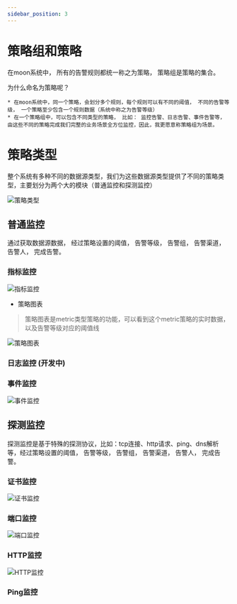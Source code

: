 ```yaml
---
sidebar_position: 3
---
```


# 策略组和策略

在moon系统中， 所有的告警规则都统一称之为策略， 策略组是策略的集合。

为什么命名为策略呢？

    * 在moon系统中，同一个策略，会划分多个规则，每个规则可以有不同的阈值， 不同的告警等级， 一个策略至少包含一个规则数据（系统中称之为告警等级）
    * 在一个策略组中，可以包含不同类型的策略， 比如： 监控告警、日志告警、事件告警等，由这些不同的策略完成我们完整的业务场景全方位监控，因此，我更愿意称策略组为场景。


# 策略类型

整个系统有多种不同的数据源类型，我们为这些数据源类型提供了不同的策略类型，主要划分为两个大的模块（普通监控和探测监控）

![策略类型](./img/strategy-type.png)

## 普通监控

通过获取数据源数据， 经过策略设置的阈值， 告警等级， 告警组， 告警渠道， 告警人， 完成告警。

### 指标监控

![指标监控](./img/strategy-type-metric.png) 

* 策略图表

> 策略图表是metric类型策略的功能，可以看到这个metric策略的实时数据，以及告警等级对应的阈值线

![策略图表](./img/strategy-type-metric-chart.png)


### 日志监控 (开发中)

### 事件监控

![事件监控](./img/strategy-type-event.png)

## 探测监控

探测监控是基于特殊的探测协议，比如：tcp连接、http请求、ping、dns解析等，经过策略设置的阈值， 告警等级， 告警组， 告警渠道， 告警人， 完成告警。

### 证书监控

![证书监控](./img/strategy-type-cert.png)

### 端口监控

![端口监控](./img/strategy-type-port.png)

### HTTP监控

![HTTP监控](./img/strategy-type-http.png)

### Ping监控
